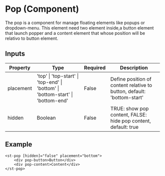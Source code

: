 # Pop (Component)

   The pop is a component for manage floating elements like popups or dropdown-menu. This element need two element inside,a button element that launch popper and a content element that whose position will be relativo to button element.

## Inputs

| Property  | Type                                                                                                                            | Required | Description                                                            |
| --------- | ------------------------------------------------------------------------------------------------------------------------------- | -------- | ---------------------------------------------------------------------- |
| placement | &#39;top&#39; \| &#39;top-start&#39; \| &#39;top-end&#39; \| &#39;bottom&#39; \| &#39;bottom-start&#39; \| &#39;bottom-end&#39; | False    | Define position of content relative to button, default: 'bottom-start' |
| hidden    | Boolean                                                                                                                         | False    | TRUE: show pop content, FALSE: hide pop content, default: true         |

## Example
```
<st-pop [hidden]="false" placement="bottom">
    <div pop-button>Button</div>
    <div pop-content>Content</div>
</st-pop>
```
